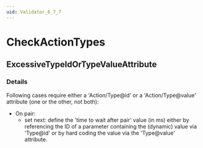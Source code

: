 ```yaml
---
uid: Validator_6_7_7
---
```


# CheckActionTypes

## ExcessiveTypeIdOrTypeValueAttribute

<!-- Description, Properties, ... sections are auto-generated. -->
<!-- REPLACE ME AUTO-GENERATION -->

### Details

Following cases require either a 'Action/Type@id' or a 'Action/Type@value' attribute (one or the other, not both):
- On pair:
    - set next: define the 'time to wait after pair' value (in ms) either by referencing the ID of a parameter containing the (dynamic) value via 'Type@id' or by hard coding the value via the 'Type@value' attribute.

<!-- Uncomment to add example code -->
<!--### Example code-->

